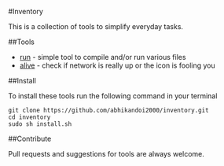 #Inventory

This is a collection of tools to simplify everyday tasks.

##Tools

* [run](https://github.com/abhikandoi2000/inventory/tree/master/run "run tool") - simple tool to compile and/or run various files
* [alive](https://github.com/abhikandoi2000/inventory/tree/tool-alive/alive "alive tool") - check if network is really up or the icon is fooling you

##Install

To install these tools run the following command in your terminal

    git clone https://github.com/abhikandoi2000/inventory.git
    cd inventory
    sudo sh install.sh

##Contribute

Pull requests and suggestions for tools are always welcome.

